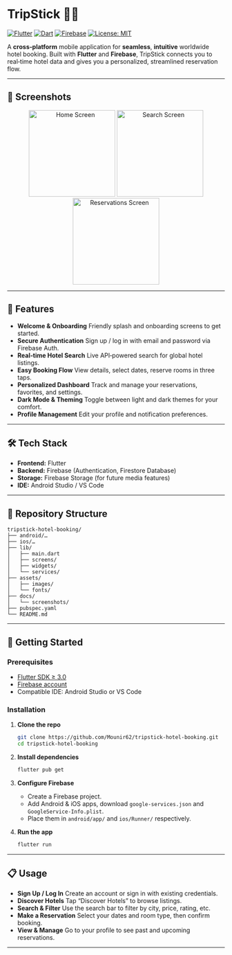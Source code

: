 # TripStick 🏨✨

[![Flutter](https://img.shields.io/badge/Flutter-02569B?logo=flutter\&logoColor=white)](https://flutter.dev/) [![Dart](https://img.shields.io/badge/Dart-0175C2?logo=dart\&logoColor=white)](https://dart.dev/) [![Firebase](https://img.shields.io/badge/Firebase-FFCA28?logo=firebase\&logoColor=black)](https://firebase.google.com/) [![License: MIT](https://img.shields.io/badge/License-MIT-green.svg)](LICENSE)

A **cross‑platform** mobile application for **seamless**, **intuitive** worldwide hotel booking. Built with **Flutter** and **Firebase**, TripStick connects you to real‑time hotel data and gives you a personalized, streamlined reservation flow.

---

## 📸 Screenshots

<p align="center">
  <img src="docs/screenshots/home.png" alt="Home Screen" width="200" />
  <img src="docs/screenshots/search.png" alt="Search Screen" width="200" />
  <img src="docs/screenshots/reservations.png" alt="Reservations Screen" width="200" />
</p>

---

## 🚀 Features

* **Welcome & Onboarding**
  Friendly splash and onboarding screens to get started.
* **Secure Authentication**
  Sign up / log in with email and password via Firebase Auth.
* **Real‑time Hotel Search**
  Live API‑powered search for global hotel listings.
* **Easy Booking Flow**
  View details, select dates, reserve rooms in three taps.
* **Personalized Dashboard**
  Track and manage your reservations, favorites, and settings.
* **Dark Mode & Theming**
  Toggle between light and dark themes for your comfort.
* **Profile Management**
  Edit your profile and notification preferences.

---

## 🛠️ Tech Stack

* **Frontend:** Flutter
* **Backend:** Firebase (Authentication, Firestore Database)
* **Storage:** Firebase Storage (for future media features)
* **IDE:** Android Studio / VS Code

---

## 📂 Repository Structure

```plaintext
tripstick-hotel-booking/
├── android/…
├── ios/…
├── lib/
│   ├── main.dart
│   ├── screens/
│   ├── widgets/
│   └── services/
├── assets/
│   ├── images/
│   └── fonts/
├── docs/
│   └── screenshots/
├── pubspec.yaml
└── README.md
```

---

## 🔧 Getting Started

### Prerequisites

* [Flutter SDK ≥ 3.0](https://flutter.dev/docs/get-started/install)
* [Firebase account](https://console.firebase.google.com/)
* Compatible IDE: Android Studio or VS Code

### Installation

1. **Clone the repo**

   ```bash
   git clone https://github.com/Mounir62/tripstick-hotel-booking.git
   cd tripstick-hotel-booking
   ```

2. **Install dependencies**

   ```bash
   flutter pub get
   ```

3. **Configure Firebase**

   * Create a Firebase project.
   * Add Android & iOS apps, download `google-services.json` and `GoogleService-Info.plist`.
   * Place them in `android/app/` and `ios/Runner/` respectively.

4. **Run the app**

   ```bash
   flutter run
   ```

---

## 📋 Usage

* **Sign Up / Log In**
  Create an account or sign in with existing credentials.
* **Discover Hotels**
  Tap “Discover Hotels” to browse listings.
* **Search & Filter**
  Use the search bar to filter by city, price, rating, etc.
* **Make a Reservation**
  Select your dates and room type, then confirm booking.
* **View & Manage**
  Go to your profile to see past and upcoming reservations.

---

